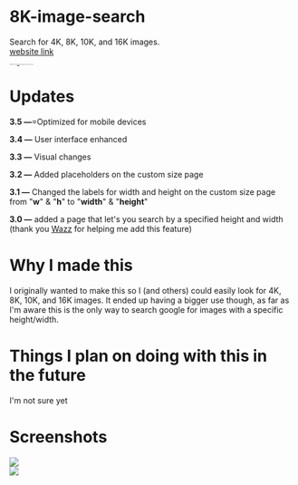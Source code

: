 # 8K-image-search
Search for 4K, 8K, 10K, and 16K images.
</br><a href="https://SoaringGecko.github.io/8K-image-search/">website link</a>
<p style="font-size:10%">I would like to thank <a href="https://stackoverflow.com/users/947271/lucas">Lucas</a> for helping me with the image search.</p>

# Updates
<p><b>3.5 —</b>=Optimized for mobile devices</p>
<p><b>3.4 —</b> User interface enhanced</p>
<p><b>3.3 —</b> Visual changes</p>
<p><b>3.2 —</b> Added placeholders on the custom size page</p>
<p><b>3.1 —</b> Changed the labels for width and height on the custom size page from "<b>w</b>" & "<b>h</b>" to "<b>width</b>" & "<b>height</b>"</p>
<p><b>3.0 —</b> added a page that let's you search by a specified height and width (thank you <a href="https://stackoverflow.com/users/1171702/wazz">Wazz</a> for helping me add this feature)</p>

# Why I made this
<p>I originally wanted to make this so I (and others) could easily look for 4K, 8K, 10K, and 16K images. It ended up having a bigger use though, as far as I'm aware this is the only way to search google for images with a specific height/width.</p>

# Things I plan on doing with this in the future
<p>I'm not sure yet</p>

# Screenshots 
<img src="https://drive.google.com/open?id=1AosLWybDjfsiF7VxhEH1YUUx3vADVT8p"><br>
<img src="https://drive.google.com/open?id=1J3susLm0AUb1Ww9A6PGk-5VglniTYa4o">



